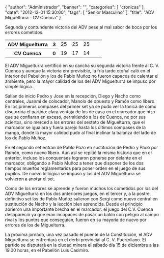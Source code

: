 {
  "author": "Administrador", 
  "banner": "", 
  "categories": [
    "cronicas"
  ], 
  "date": "2012-12-01 15:30:00", 
  "tags": [
    "Senior Masculino"
  ], 
  "title": "ADV Miguelturra - CV Cuenca"
}

Segunda y contundente victoria del ADV pese al mal sabor de boca por los errores cometidos. 

<table>
<tr>
<th>ADV Miguelturra</th><th>3</th>
<td>25</td><td>25</td><td>25</td><td></td><td></td>
</tr>
<tr>
<th>CV Cuenca</th><th>0</th>
<td>19</td><td>17</td><td>14</td><td></td><td></td>
</tr>
</table>

El ADV Miguelturra certificó en su cancha su segunda victoria frente al C. V. Cuenca y aunque la victoria era previsible, la fría tarde otoñal caló en el interior del Pabellón y los de Pablo Muñoz no fueron capaces de calentar el ambiente, pero la mayor calidad de los del ADV Miguelturra se impuso por simple lógica.
<!--break-->
Salían de inicio Pedro y Jose en la recepción, Diego y Nacho como centrales, Juanmi de colocador, Manolo de opuesto y Ramón como líbero. En los primeros compases del primer set ya se pudo ver la tónica de cómo discurriría el partido: clara ventaja de los de casa en el marcador que hizo que se confiaran en exceso, permitiendo a los de Cuenca, no por sus aciertos, sino merced a los errores del sexteto de Miguelturra, que el marcador se igualara y fuera parejo hasta los últimos compases de la manga, donde la mayor calidad pudo al final inclinar la balanza del lado de los de Pablo Muñoz. 

En el segundo set entran de Pablo Pozo en sustitución de Pedro y Paco por Ramón, como nuevo líbero. Aún así se repitió la misma historia que en el anterior, incluso los conquenses lograron ponerse por delante en el marcador, obligando a Pablo Muñoz a tener que disponer de los dos tiempos muertos reglamentarios para poner orden en el juego de sus pupilos. De nuevo lo lógica se impuso y los del ADV Miguelturra se volvieron a anotar el set. 

Como de los errores se aprende y fueron muchos los cometidos por los del ADV Miguelturra en los dos anteriores juegos, en el tercer y, a la postre, definitivo set los de Pablo Muñoz salieron con Sergi como nuevo central en sustitución de Nacho y la lección bien aprendida. Desde el principio abrieron una importante brecha en el marcador: el juego del C.V. Cuenca desapareció ya que eran incapaces de pasar un balón con peligro al campo rival y los puntos que conseguían, fueron en su mayoría de nuevo por errores de los de Miguelturra.

La próxima jornada, una vez pasado el puente de la Constitución, el ADV Miguelturra se enfrentará en el derbi provincial al C. V. Puertollano. El partido se disputará en la ciudad minera el sábado día 15 de diciembre a las 19.00 horas, en el Pabellón Luis Casimiro.

